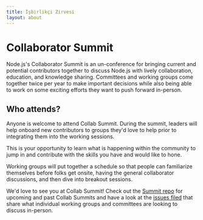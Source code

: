 ```yaml
---
title: İşbirlikçi Zirvesi
layout: about
---
```


# Collaborator Summit

Node.js's Collaborator Summit is an un-conference for bringing current and
potential contributors together to discuss Node.js with lively collaboration,
education, and knowledge sharing. Committees and working groups come together
twice per year to make important decisions while also being able to work on some
exciting efforts they want to push forward in-person.

## Who attends?

Anyone is welcome to attend Collab Summit. During the
summit, leaders will help onboard new contributors to groups they'd love to help
prior to integrating them into the working sessions.

This is your opportunity to learn what is happening within the community to jump
in and contribute with the skills you have and would like to hone.

Working groups will put together a schedule so that people can
familiarize themselves before folks get onsite, having the general collaborator
discussions, and then dive into breakout sessions.

We'd love to see you at Collab Summit! Check out the [Summit repo](https://github.com/nodejs/summit)
for upcoming and past Collab Summits and have a look at the
[issues filed](https://github.com/nodejs/summit/issues) that share what
individual working groups and committees are looking to discuss in-person.
